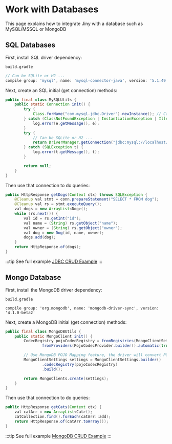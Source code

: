 # Work with Databases

This page explains how to integrate Jiny with a database such as MySQL/MSSQL or MongoDB

## SQL Databases

First, install SQL driver dependency:

`build.gradle`

```groovy
// Can be SQLite or H2 ...
compile group: 'mysql', name: 'mysql-connector-java', version: '5.1.49'
```

Next, create an SQL initial (get connection) methods:

```java
public final class MySQLUtils {
    public static Connection init() {
        try {
            Class.forName("com.mysql.jdbc.Driver").newInstance(); // Can be SQLite or H2 ...
        } catch (ClassNotFoundException | InstantiationException | IllegalAccessException e) {
            log.error(e.getMessage(), e);
        }
        try {
            // Can be SQLite or H2 ...
            return DriverManager.getConnection("jdbc:mysql://localhost/test?user=root&password=example");
        } catch (SQLException t) {
            log.error(t.getMessage(), t);
        }

        return null;
    }
}
```

Then use that connection to do queries:

```java
public HttpResponse getDogs(Context ctx) throws SQLException {
    @Cleanup val stmt = conn.prepareStatement("SELECT * FROM dog");
    @Cleanup val rs = stmt.executeQuery();
    val dogs = new ArrayList<Dog>();
    while (rs.next()) {
        val id = rs.getInt("id");
        val name = (String) rs.getObject("name");
        val owner = (String) rs.getObject("owner");
        val dog = new Dog(id, name, owner);
        dogs.add(dog);
    }
    return HttpResponse.of(dogs);
}
```

:::tip See full example
[JDBC CRUD Example](https://github.com/huynhminhtufu/jiny/blob/master/examples/crud-http-server/src/main/java/com/jinyframework/examples/crud/handlers/DogHandler.java)
:::

## Mongo Database

First, install the MongoDB driver dependency:

`build.gradle`

```grovy
compile group: 'org.mongodb', name: 'mongodb-driver-sync', version: '4.1.0-beta2'
```

Next, create a MongoDB initial (get connection) methods:

```java
public final class MongoDBUtils {
    public static MongoClient init() {
        CodecRegistry pojoCodecRegistry = fromRegistries(MongoClientSettings.getDefaultCodecRegistry(),
                fromProviders(PojoCodecProvider.builder().automatic(true).build()));

        // Use MongoDB POJO Mapping feature, the driver will convert POJO to MongoDB query result internally
        MongoClientSettings settings = MongoClientSettings.builder()
                .codecRegistry(pojoCodecRegistry)
                .build();

        return MongoClients.create(settings);
    }
}
```

Then use that connection to do queries:

```java
public HttpResponse getCats(Context ctx) {
    val catArr = new ArrayList<Cat>();
    catCollection.find().forEach(catArr::add);
    return HttpResponse.of(catArr.toArray());
}
```

:::tip See full example
[MongoDB CRUD Example](https://github.com/huynhminhtufu/jiny/blob/master/examples/crud-http-server/src/main/java/com/jinyframework/examples/crud/handlers/CatHandler.java)
:::
